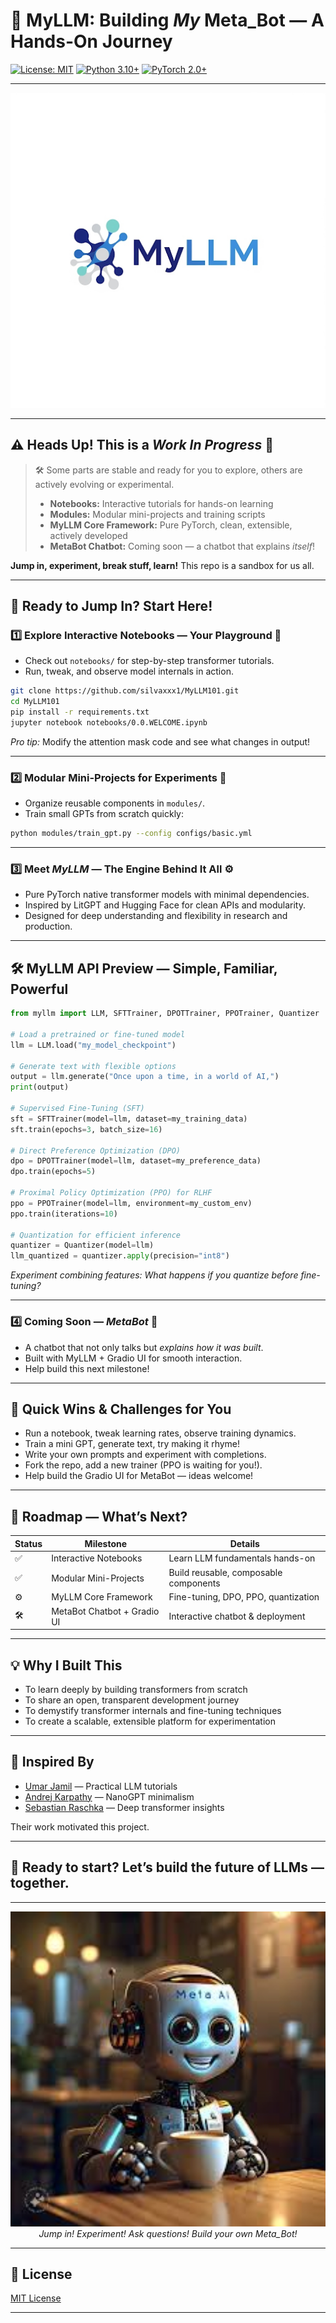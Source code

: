 # 🚀 MyLLM: Building *My* Meta\_Bot — A Hands-On Journey

[![License: MIT](https://img.shields.io/badge/License-MIT-yellow.svg)](https://opensource.org/licenses/MIT)
[![Python 3.10+](https://img.shields.io/badge/Python-3.10%2B-blue.svg)](https://www.python.org/downloads/)
[![PyTorch 2.0+](https://img.shields.io/badge/PyTorch-2.0%2B-red.svg)](https://pytorch.org/)

---

<p align="center">
  <img src="myllm.png" alt="Quantization Overview">
</p>


---

## ⚠️ Heads Up! This is a *Work In Progress* 🚧

> 🛠️ Some parts are stable and ready for you to explore, others are actively evolving or experimental.
>
> * **Notebooks:** Interactive tutorials for hands-on learning
> * **Modules:** Modular mini-projects and training scripts
> * **MyLLM Core Framework:** Pure PyTorch, clean, extensible, actively developed
> * **MetaBot Chatbot:** Coming soon — a chatbot that explains *itself*!

**Jump in, experiment, break stuff, learn!** This repo is a sandbox for us all.

---

## 🌟 Ready to Jump In? Start Here!

### 1️⃣ Explore Interactive Notebooks — Your Playground 🧠

* Check out `notebooks/` for step-by-step transformer tutorials.
* Run, tweak, and observe model internals in action.

```bash
git clone https://github.com/silvaxxx1/MyLLM101.git
cd MyLLM101
pip install -r requirements.txt
jupyter notebook notebooks/0.0.WELCOME.ipynb
```

*Pro tip:* Modify the attention mask code and see what changes in output!

---

### 2️⃣ Modular Mini-Projects for Experiments 🧩

* Organize reusable components in `modules/`.
* Train small GPTs from scratch quickly:

```bash
python modules/train_gpt.py --config configs/basic.yml
```

---

### 3️⃣ Meet *MyLLM* — The Engine Behind It All ⚙️

* Pure PyTorch native transformer models with minimal dependencies.
* Inspired by LitGPT and Hugging Face for clean APIs and modularity.
* Designed for deep understanding and flexibility in research and production.

---

## 🛠️ MyLLM API Preview — Simple, Familiar, Powerful

```python
from myllm import LLM, SFTTrainer, DPOTTrainer, PPOTrainer, Quantizer

# Load a pretrained or fine-tuned model
llm = LLM.load("my_model_checkpoint")

# Generate text with flexible options
output = llm.generate("Once upon a time, in a world of AI,")
print(output)

# Supervised Fine-Tuning (SFT)
sft = SFTTrainer(model=llm, dataset=my_training_data)
sft.train(epochs=3, batch_size=16)

# Direct Preference Optimization (DPO)
dpo = DPOTTrainer(model=llm, dataset=my_preference_data)
dpo.train(epochs=5)

# Proximal Policy Optimization (PPO) for RLHF
ppo = PPOTrainer(model=llm, environment=my_custom_env)
ppo.train(iterations=10)

# Quantization for efficient inference
quantizer = Quantizer(model=llm)
llm_quantized = quantizer.apply(precision="int8")
```

*Experiment combining features: What happens if you quantize before fine-tuning?*

---

### 4️⃣ Coming Soon — *MetaBot* 🤖

* A chatbot that not only talks but *explains how it was built*.
* Built with MyLLM + Gradio UI for smooth interaction.
* Help build this next milestone!

---

## 🚀 Quick Wins & Challenges for You

* Run a notebook, tweak learning rates, observe training dynamics.
* Train a mini GPT, generate text, try making it rhyme!
* Write your own prompts and experiment with completions.
* Fork the repo, add a new trainer (PPO is waiting for you!).
* Help build the Gradio UI for MetaBot — ideas welcome!

---

## 🔮 Roadmap — What’s Next?

| Status | Milestone                   | Details                               |
| ------ | --------------------------- | ------------------------------------- |
| ✅      | Interactive Notebooks       | Learn LLM fundamentals hands-on       |
| ✅      | Modular Mini-Projects       | Build reusable, composable components |
| ⚙️     | MyLLM Core Framework        | Fine-tuning, DPO, PPO, quantization   |
| 🛠     | MetaBot Chatbot + Gradio UI | Interactive chatbot & deployment      |

---

## 💡 Why I Built This

* To learn deeply by building transformers from scratch
* To share an open, transparent development journey
* To demystify transformer internals and fine-tuning techniques
* To create a scalable, extensible platform for experimentation

---

## 🙌 Inspired By

* [Umar Jamil](https://github.com/umarjamil) — Practical LLM tutorials
* [Andrej Karpathy](https://github.com/karpathy) — NanoGPT minimalism
* [Sebastian Raschka](https://github.com/rasbt) — Deep transformer insights

Their work motivated this project.

---

## 🏁 Ready to start? Let’s build the future of LLMs — together.

---

<div align="center">  
  <img src="./META_BOT.jpg" alt="Meta_Bot" width="600" />  
  <br>  
  <em>Jump in! Experiment! Ask questions! Build your own Meta_Bot!</em>  
</div>

---

## 📜 License

[MIT License](./LICENSE)

---
